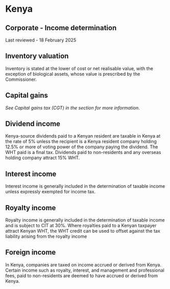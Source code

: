 # Kenya
## Corporate - Income determination
Last reviewed - 18 February 2025
## Inventory valuation
Inventory is stated at the lower of cost or net realisable value, with the exception of biological assets, whose value is prescribed by the Commissioner.
## Capital gains
_See Capital gains tax (CGT) in the section for more information_.
## Dividend income
Kenya-source dividends paid to a Kenyan resident are taxable in Kenya at the rate of 5% unless the recipient is a Kenya resident company holding 12.5% or more of voting power of the company paying the dividend.
The WHT paid is a final tax. Dividends paid to non-residents and any overseas holding company attract 15% WHT.
## Interest income
Interest income is generally included in the determination of taxable income unless expressly exempted for income tax.
## Royalty income
Royalty income is generally included in the determination of taxable income and is subject to CIT at 30%. Where royalties paid to a Kenyan taxpayer attract Kenyan WHT, the WHT credit can be used to offset against the tax liability arising from the royalty income
## Foreign income
In Kenya, companies are taxed on income accrued or derived from Kenya. Certain income such as royalty, interest, and management and professional fees, paid to non-residents are deemed to have accrued or derived from Kenya.
